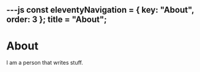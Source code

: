 ---js
const eleventyNavigation = {
	key: "About",
	order: 3
};
title = "About";
---
# About

I am a person that writes stuff.

